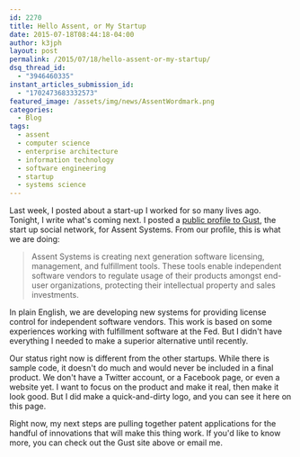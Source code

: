 ```yaml
---
id: 2270
title: Hello Assent, or My Startup
date: 2015-07-18T08:44:18-04:00
author: k3jph
layout: post
permalink: /2015/07/18/hello-assent-or-my-startup/
dsq_thread_id:
  - "3946460335"
instant_articles_submission_id:
  - "1702473683332573"
featured_image: /assets/img/news/AssentWordmark.png
categories:
  - Blog
tags:
  - assent
  - computer science
  - enterprise architecture
  - information technology
  - software engineering
  - startup
  - systems science
---
```

Last week, I posted about a start-up I worked for so many lives ago. Tonight, I write what's coming next. I posted a [public profile to Gust](https://gust.com/companies/assentsystems), the start up social network, for Assent Systems. From our profile, this is what we are doing:

> Assent Systems is creating next generation software licensing, management, and fulfillment tools. These tools enable independent software vendors to regulate usage of their products amongst end-user organizations, protecting their intellectual property and sales investments.

In plain English, we are developing new systems for providing license control for independent software vendors.  This work is based on some experiences working with fulfillment software at the Fed.  But I didn't have everything I needed to make a superior alternative until recently.

Our status right now is different from the other startups.  While there is sample code, it doesn't do much and would never be included in a final product.  We don't have a Twitter account, or a Facebook page, or even a website yet.  I want to focus on the product and make it real, then make it look good.  But I did make a quick-and-dirty logo, and you can see it here on this page.

Right now, my next steps are pulling together patent applications for the handful of innovations that will make this thing work.  If you'd like to know more, you can check out the Gust site above or email me.
